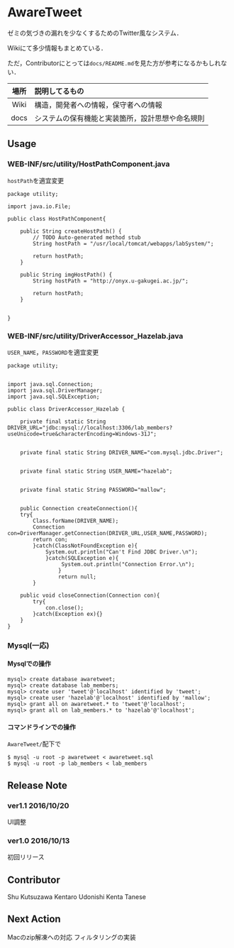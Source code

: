 AwareTweet
===============

ゼミの気づきの漏れを少なくするためのTwitter風なシステム．

Wikiにて多少情報もまとめている．

ただ，Contributorにとっては`docs/README.md`を見た方が参考になるかもしれない．

|場所|説明してるもの|
|:---:|:---|
|Wiki|構造，開発者への情報，保守者への情報|
|docs|システムの保有機能と実装箇所，設計思想や命名規則|

## Usage
### WEB-INF/src/utility/HostPathComponent.java
`hostPath`を適宜変更

```
package utility;

import java.io.File;

public class HostPathComponent{

	public String createHostPath() {
		// TODO Auto-generated method stub
		String hostPath = "/usr/local/tomcat/webapps/labSystem/";

		return hostPath;
	}

	public String imgHostPath() {
		String hostPath = "http://onyx.u-gakugei.ac.jp/";

		return hostPath;
	}


}
```

### WEB-INF/src/utility/DriverAccessor_Hazelab.java
`USER_NAME`，`PASSWORD`を適宜変更

```
package utility;


import java.sql.Connection;
import java.sql.DriverManager;
import java.sql.SQLException;

public class DriverAccessor_Hazelab {

	private final static String DRIVER_URL="jdbc:mysql://localhost:3306/lab_members?useUnicode=true&characterEncoding=Windows-31J";


	private final static String DRIVER_NAME="com.mysql.jdbc.Driver";


	private final static String USER_NAME="hazelab";


	private final static String PASSWORD="mallow";


	public Connection createConnection(){
	try{
		Class.forName(DRIVER_NAME);
		Connection con=DriverManager.getConnection(DRIVER_URL,USER_NAME,PASSWORD);
		return con;
		}catch(ClassNotFoundException e){
			System.out.println("Can't Find JDBC Driver.\n");
			}catch(SQLException e){
				 System.out.println("Connection Error.\n");
				}
				return null;
		}

	public void closeConnection(Connection con){
		try{
			con.close();
		}catch(Exception ex){}
	}
}
```

### Mysql(一応)
#### Mysqlでの操作

```
mysql> create database awaretweet;
mysql> create database lab_members;
mysql> create user 'tweet'@'localhost' identified by 'tweet';
mysql> create user 'hazelab'@'localhost' identified by 'mallow';
mysql> grant all on awaretweet.* to 'tweet'@'localhost';
mysql> grant all on lab_members.* to 'hazelab'@'localhost';
```

#### コマンドラインでの操作
`AwareTweet/`配下で

```
$ mysql -u root -p awaretweet < awaretweet.sql
$ mysql -u root -p lab_members < lab_members
```


## Release Note

### ver1.1 2016/10/20
UI調整

### ver1.0 2016/10/13
初回リリース

## Contributor
Shu Kutsuzawa
Kentaro Udonishi
Kenta Tanese

## Next Action
Macのzip解凍への対応
フィルタリングの実装
